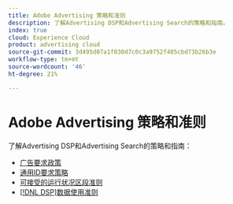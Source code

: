 ```yaml
---
title: Adobe Advertising 策略和准则
description: 了解Advertising DSP和Advertising Search的策略和指南。
index: true
cloud: Experience Cloud
product: advertising cloud
source-git-commit: 3d495d07a1f030d7c0c3a9752f405cbd73b26b3e
workflow-type: tm+mt
source-wordcount: '46'
ht-degree: 21%

---
```


# Adobe Advertising 策略和准则

了解Advertising DSP和Advertising Search的策略和指南：

+ [广告要求政策](/help/policies/ad-requirements-policy.md)
+ [通用ID要求策略](/help/policies/universal-id-policy.md)
+ [可接受的运行状况区段准则](/help/policies/health-segment-guidelines.md)
+ [[!DNL DSP]数据使用准则](/help/policies/data-usage-guidelines.md)
